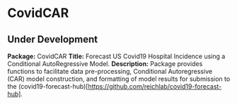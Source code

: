 # CovidCAR

## Under Development  

**Package:** CovidCAR
**Title:** Forecast US Covid19 Hospital Incidence using a Conditional AutoRegressive Model.
**Description:** Package provides functions to facilitate data pre-processing, Conditional
    Autoregressive (CAR) model construction, and formatting of model results for submission
    to the (covid19-forecast-hub)[https://github.com/reichlab/covid19-forecast-hub].
